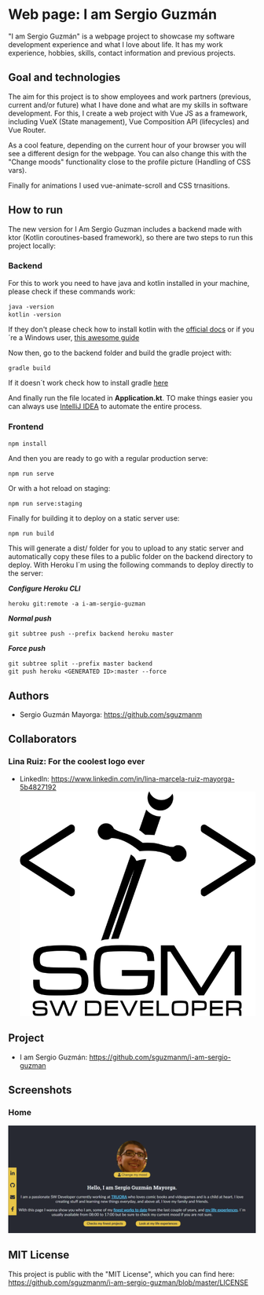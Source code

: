 # Web page: I am Sergio Guzmán

"I am Sergio Guzmán" is a webpage project to showcase my software development experience and what I love about life. It has my work experience, hobbies, skills, contact information and previous projects.

## Goal and technologies

The aim for this project is to show employees and work partners (previous, current and/or future) what I have done and what are my skills in software development. For this, I create a web project with Vue JS as a framework, including VueX (State management), Vue Composition API (lifecycles) and Vue Router.

As a cool feature, depending on the current hour of your browser you will see a different design for the webpage. You can also change this with the "Change moods" functionality close to the profile picture (Handling of CSS vars).

Finally for animations I used vue-animate-scroll and CSS trnasitions.

## How to run

The new version for I Am Sergio Guzman includes a backend made with ktor (Kotlin coroutines-based framework), so there are two steps to run this project locally:

### Backend

For this to work you need to have java and kotlin installed in your machine, please check if these commands work:

```
java -version
kotlin -version
```

If they don't please check how to install kotlin with the [official docs](https://kotlinlang.org/docs/tutorials/command-line.html) or if you´re a Windows user, [this awesome guide](https://downlinko.com/download-install-kotlin-windows.html)

Now then, go to the backend folder and build the gradle project with:

```
gradle build
```

If it doesn´t work check how to install gradle [here](https://gradle.org/install/)

And finally run the file located in **Application.kt**. TO make things easier you can always use [IntelliJ IDEA](https://kotlinlang.org/docs/tutorials/getting-started.html) to automate the entire process.

### Frontend

```
npm install
```

And then you are ready to go with a regular production serve:

```
npm run serve
```

Or with a hot reload on staging:

```
npm run serve:staging
```

Finally for building it to deploy on a static server use:

```
npm run build
```

This will generate a dist/ folder for you to upload to any static server and automatically copy these files to a public folder on the backend directory to deploy. With Heroku I´m using the following commands to deploy directly to the server:

**_Configure Heroku CLI_**

```
heroku git:remote -a i-am-sergio-guzman
```

**_Normal push_**

```
git subtree push --prefix backend heroku master
```

**_Force push_**

```
git subtree split --prefix master backend
git push heroku <GENERATED ID>:master --force
```

## Authors

- Sergio Guzmán Mayorga: https://github.com/sguzmanm

## Collaborators

### Lina Ruiz: For the coolest logo ever

- LinkedIn: https://www.linkedin.com/in/lina-marcela-ruiz-mayorga-5b4827192
  ![WebPage logo white](./readme/logo-white.svg "WebPage logo white")

## Project

- I am Sergio Guzmán: https://github.com/sguzmanm/i-am-sergio-guzman

## Screenshots

### Home

![Home page image](./readme/i-am-sergio-guzman.png "Home page")

## MIT License

This project is public with the "MIT License", which you can find here: https://github.com/sguzmanm/i-am-sergio-guzman/blob/master/LICENSE
